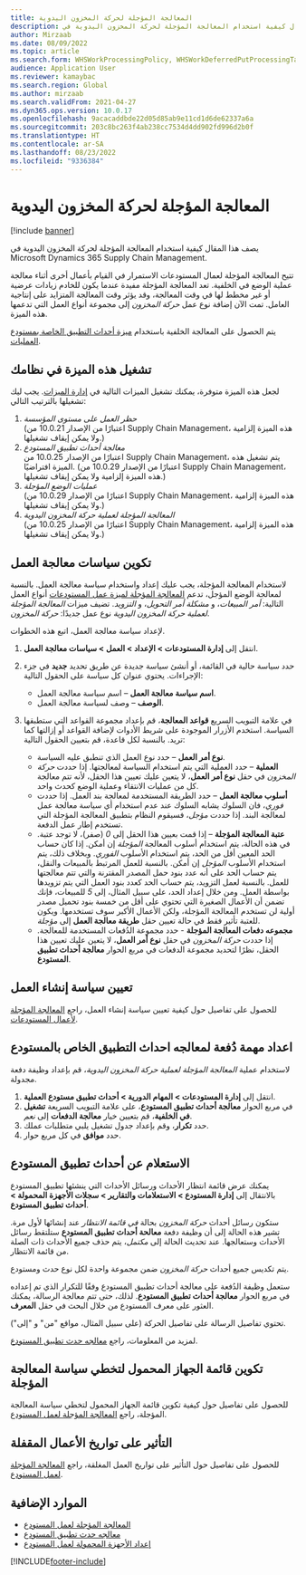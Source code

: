 ```yaml
---
title: المعالجة المؤجلة لحركة المخزون اليدوية
description: يصف هذا المقال كيفية استخدام المعالجة المؤجلة لحركة المخزون اليدوية في Microsoft Dynamics 365 Supply Chain Management.
author: Mirzaab
ms.date: 08/09/2022
ms.topic: article
ms.search.form: WHSWorkProcessingPolicy, WHSWorkDeferredPutProcessingTask
audience: Application User
ms.reviewer: kamaybac
ms.search.region: Global
ms.author: mirzaab
ms.search.validFrom: 2021-04-27
ms.dyn365.ops.version: 10.0.17
ms.openlocfilehash: 9acacaddbde22d05d85ab9e11cd1d6de62337a6a
ms.sourcegitcommit: 203c8bc263f4ab238cc7534d4dd902fd996d2b0f
ms.translationtype: HT
ms.contentlocale: ar-SA
ms.lasthandoff: 08/23/2022
ms.locfileid: "9336384"
---
```

# <a name="deferred-processing-of-manual-inventory-movement"></a>المعالجة المؤجلة لحركة المخزون اليدوية

[!include [banner](../includes/banner.md)]

يصف هذا المقال كيفية استخدام المعالجة المؤجلة لحركة المخزون اليدوية في Microsoft Dynamics 365 Supply Chain Management.

تتيح المعالجة المؤجلة لعمال المستودعات الاستمرار في القيام بأعمال أخرى أثناء معالجة عملية الوضع في الخلفية. تعد المعالجة المؤجلة مفيدة عندما يكون للخادم زيادات عرضية أو غير مخطط لها في وقت المعالجة، وقد يؤثر وقت المعالجة المتزايد على إنتاجية العامل. تمت الآن إضافة نوع عمل *حركة المخزون* إلى مجموعة أنواع العمل التي تدعمها هذه الميزة.

يتم الحصول على المعالجة الخلفية باستخدام [ميزة أحداث التطبيق الخاصة بمستودع العمليات](warehouse-app-events.md).

## <a name="turn-on-this-feature-for-your-system"></a>تشغيل هذه الميزة في نظامك

لجعل هذه الميزة متوفرة، يمكنك تشغيل الميزات التالية في [إدارة الميزات](../../fin-ops-core/fin-ops/get-started/feature-management/feature-management-overview.md). يجب ليك تشغيلها بالترتيب التالي:

1. *حظر العمل على مستوى المؤسسة*<br>(اعتبارًا من الإصدار 10.0.21 من Supply Chain Management، هذه الميزة إلزامية ولا يمكن إيقاف تشغيلها.)
1. *معالجة أحداث تطبيق المستودع*<br>اعتبارًا من الإصدار 10.0.25 من Supply Chain Management، يتم تشغيل هذه الميزة افتراضيًا. (اعتبارًا من الإصدار 10.0.29 من Supply Chain Management، هذه الميزة إلزامية ولا يمكن إيقاف تشغيلها.)
1. *عمليات الوضع المؤجلة*<br>(اعتبارًا من الإصدار 10.0.29 من Supply Chain Management، هذه الميزة إلزامية ولا يمكن إيقاف تشغيلها.)
1. *المعالجة المؤجلة لعملية حركة المخزون اليدوية*<br>(اعتبارًا من الإصدار 10.0.25 من Supply Chain Management، هذه الميزة إلزامية ولا يمكن إيقاف تشغيلها.)

## <a name="configure-the-work-processing-policies"></a>تكوين سياسات معالجة العمل

لاستخدام المعالجة المؤجلة، يجب عليك إعداد واستخدام سياسة معالجة العمل. بالنسبة لمعالجة الوضع المؤجل، تدعم [المعالجة المؤجلة لميزة عمل المستودعات](deferred-put.md) أنواع العمل التالية: *أمر المبيعات*، و *مشكلة أمر التحويل*، و *التزويد*. تضيف ميزات *المعالجة المؤجلة لعملية حركة المخزون اليدوية* نوع عمل جديدًا: *حركة المخزون*.

لإعداد سياسة معالجة العمل، اتبع هذه الخطوات.

1. انتقل إلى **إدارة المستودعات \> الإعداد \> العمل \> سياسات معالجة العمل**.
1. حدد سياسة حالية في القائمة، أو أنشئ سياسة جديدة عن طريق تحديد **جديد** في جزء الإجراءات. يحتوي عنوان كل سياسة على الحقول التالية:

    - **اسم سياسة معالجة العمل** – اسم سياسة معالجة العمل.
    - **الوصف** – وصف لسياسة معالجة العمل.

1. في علامة التبويب السريع **قواعد المعالجة**، قم بإعداد مجموعة القواعد التي ستطبقها السياسة. استخدم الأزرار الموجودة على شريط الأدوات لإضافة القواعد أو إزالتها كما تريد. بالنسبة لكل قاعدة، قم بتعيين الحقول التالية:

    - **نوع أمر العمل** – حدد نوع العمل الذي تنطبق عليه السياسة.
    - **العملية** – حدد العملية التي يتم استخدام السياسة لمعالجتها. إذا حددت *حركة المخزون* في حقل **نوع أمر العمل**، لا يتعين عليك تعيين هذا الحقل، لأنه تتم معالجة كل من عمليات الانتقاء وعملية الوضع كحدث واحد.
    - **أسلوب معالجة العمل** – حدد الطريقة المستخدمة لمعالجة بند العمل. إذا حددت *فوري*، فان السلوك يشابه السلوك عند عدم استخدام أي سياسة معالجة عمل لمعالجة البند. إذا حددت *مؤجل*، فسيقوم النظام بتطبيق المعالجة المؤجلة التي تستخدم إطار عمل الدفعة.
    - **عتبة المعالجة المؤجلة‬** – إذا قمت بعيين هذا الحقل إلى *0* (صفر)، لا توجد عتبة. في هذه الحالة، يتم استخدام أسلوب المعالجة *المؤجلة* إن أمكن. إذا كان حساب الحد المعين أقل من الحد، يتم استخدام الأسلوب *الفوري*. وبخلاف ذلك، يتم استخدام الأسلوب *المؤجل* إن أمكن. بالنسبة للعمل المرتبط بالمبيعات والنقل، يتم حساب الحد على أنه عدد بنود حمل المصدر المقترنة والتي تتم معالجتها للعمل. بالنسبة لعمل التزويد، يتم حساب الحد كعدد بنود العمل التي يتم تزويدها بواسطة العمل. ومن خلال إعداد الحد، على سبيل المثال، إلى *5* للمبيعات، فإنك تضمن أن الأعمال الصغيرة التي تحتوي على أقل من خمسة بنود تحميل مصدر أولية لن تستخدم المعالجة المؤجلة، ولكن الأعمال الأكبر سوف تستخدمها. ويكون للعتبة تأثير فقط في حالة تعيين حقل **طريقة معالجة العمل** إلى *مؤجلة*.
    - **مجموعه دفعات المعالجة المؤجلة** - حدد مجموعة الدُفعات المستخدمة للمعالجة. إذا حددت *حركة المخزون* في حقل **نوع أمر العمل**، لا يتعين عليك تعيين هذا الحقل، نظرًا لتحديد مجموعة الدفعات في مربع الحوار **معالجة أحداث تطبيق المستودع**.

## <a name="assign-the-work-creation-policy"></a>تعيين سياسة إنشاء العمل

للحصول على تفاصيل حول كيفية تعيين سياسة إنشاء العمل، راجع [المعالجة المؤجلة لأعمال المستودعات](deferred-put.md).

## <a name="set-up-a-batch-job-to-process-warehouse-app-events"></a>اعداد مهمة دُفعة لمعالجه احداث التطبيق الخاص بالمستودع

لاستخدام عملية *المعالجة المؤجلة لعملية حركة المخزون اليدوية*، قم بإعداد وظيفة دفعة مجدولة.

1. انتقل إلى **إدارة المستودعات‬ \> المهام الدورية \> أحداث تطبيق مستودع العملية**.
1. في مربع الحوار **معالجة أحداث تطبيق المستودع**، على علامة التبويب السريعة **تشغيل في الخلفية**، قم بتعيين خيار **معالجة الدفعات** إلى *نعم*.
1. حدد **تكرار**، وقم بإعداد جدول تشغيل يلبي متطلبات عملك.
1. حدد **موافق** في كل مربع حوار.

## <a name="inquire-about-the-warehouse-app-events"></a>الاستعلام عن أحداث تطبيق المستودع

يمكنك عرض قائمة انتظار الأحداث ورسائل الأحداث التي ينشئها تطبيق المستودع بالانتقال إلى **إدارة المستودع \> الاستعلامات والتقارير \> سجلات الأجهزة المحمولة \> أحداث تطبيق المستودع**.

ستكون رسائل أحداث *حركة المخزون* بحالة *في قائمة الانتظار* عند إنشائها لأول مرة. تشير هذه الحالة إلى أن وظيفة دفعة **معالحة أحداث تطبيق المستودع** ستلتقط رسائل الأحداث وستعالجها. عند تحديث الحالة إلى *مكتمل*، يتم حذف جميع الأحداث ذات الصلة من قائمة الانتظار.

يتم تكديس جميع أحداث *حركة المخزون* ضمن مجموعة واحدة لكل نوع حدث ومستودع.

ستعمل وظيفة الدُفعة على معالجة أحداث تطبيق المستودع وفقًا للتكرار الذي تم إعداده في مربع الحوار **معالجة أحداث تطبيق المستودع**. لذلك، حتى تتم معالجة الرسالة، يمكنك العثور على معرف المستودع من خلال البحث في حقل **المعرف**.

تحتوي تفاصيل الرسالة على تفاصيل الحركة (على سبيل المثال، مواقع "من" و "إلى").

لمزيد من المعلومات، راجع [معالجه حدث تطبيق المستودع](warehouse-app-events.md).

## <a name="configure-the-mobile-device-menu-to-skip-the-deferred-processing-policy"></a>تكوين قائمة الجهاز المحمول لتخطي سياسة المعالجة المؤجلة

للحصول على تفاصيل حول كيفية تكوين قائمة الجهاز المحمول لتخطي سياسة المعالجة المؤجلة، راجع [المعالجة المؤجلة لعمل المستودع](deferred-put.md).

## <a name="impact-on-closed-work-dates"></a>التأثير على تواريخ الأعمال المقفلة

للحصول على تفاصيل حول التأثير على تواريخ العمل المغلقة، راجع [المعالجة المؤجلة لعمل المستودع](deferred-put.md).

## <a name="additional-resources"></a>الموارد الإضافية

- [المعالجة المؤجلة لعمل المستودع](deferred-put.md)
- [معالجه حدث تطبيق المستودع](warehouse-app-events.md)
- [إعداد الأجهزة المحمولة لعمل المستودع](configure-mobile-devices-warehouse.md)

[!INCLUDE[footer-include](../../includes/footer-banner.md)]
